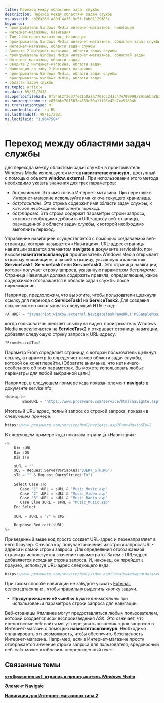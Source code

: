 ```yaml
---
title: Переход между областями задач службы
description: Переход между областями задач службы
ms.assetid: cb26a26d-a80d-4af5-9c5f-fab01129d83c
keywords:
- проигрыватель Windows Media интернет-магазинов, навигация
- Интернет-магазины, Навигация
- Тип 2 Интернет-магазинов, Навигация
- проигрыватель Windows Media интернет-магазинов, областей задач службы
- Интернет-магазины, области задач службы
- Введите 2 Интернет-магазина, области задач службы
- проигрыватель Windows Media интернет-магазинов, областей задач
- Интернет-магазины, области задач
- Введите 2 Интернет-магазина, области задач
- Навигация по типу 2 Интернет-магазинов
- проигрыватель Windows Media, области задач службы
- проигрыватель Windows Media, области задач
- области задач службы
ms.topic: article
ms.date: 05/31/2018
ms.openlocfilehash: 9f54a82f2637fe11b0a2a7703cc241c47e799999a89b56ba8ba19c079b7393de
ms.sourcegitcommit: e858bbe701567d4583c50a11326e42d7ea51804b
ms.translationtype: MT
ms.contentlocale: ru-RU
ms.lasthandoff: 08/11/2021
ms.locfileid: "119647584"
---
```

# <a name="navigating-between-service-task-panes"></a>Переход между областями задач службы

для перехода между областями задач службы в проигрыватель Windows Media используется метод **навигатетаскпанеурл** , доступный с помощью объекта **window. external** . При использовании этого метода необходимо указать значения для трех параметров:

-   *бстркэйнаме*. Это имя ключа Интернет-магазина. При переходе в Интернет-магазине используйте имя ключа текущего хранилища.
-   *бстртаскпане*. Эта строка содержит имя области задач службы, к которой необходимо выполнить переход.
-   *бстрпарамс*. Эта строка содержит параметры строки запроса, которые необходимо добавить к URL-адресу веб-страницы, размещенной в области задач службы, к которой необходимо выполнить переход.

Управление навигацией осуществляется с помощью создаваемой веб-страницы, которая называется «Навигация». URL-адрес страницы навигации задается элементом **navigate** в документе serviceInfo. при вызове **навигатетаскпанеурл** проигрыватель Windows Media открывает страницу «навигация», а не веб-страницу, указанную в элементах **ServiceTask1**, **ServiceTask2** или **ServiceTask3** . Это страница навигации, которая получает строку запроса, указанную параметром *бстрпарамс*. Страница Навигация должна содержать правила, определяющие, какое содержимое отображается в области задач службы после перемещения.

Например, предположим, что вы хотите, чтобы пользователи щелкнули ссылку для перехода с **ServiceTask1** на **ServiceTask2**. Для создания ссылки можно использовать следующий HTML-код:


```C++
<A HREF = "javascript:window.external.NavigateTaskPaneURL('MSSampleMusic', 'ServiceTask2', 'From=Music&To=2')">Video</A>

```



когда пользователь щелкает ссылку на видео, проигрыватель Windows Media переключается на **ServiceTask2** и открывает страницу навигации, добавляя следующую строку запроса к URL-адресу.


```C++
?From=Music&To=2

```



Параметр From определяет страницу, с которой пользователь щелкнул ссылку, а параметр to определяет номер области задач службы, которой он хочет перейти. (Обратите внимание, что нет ничего особенного об этих параметрах. Вы можете использовать любые параметры для любой выбранной цели.)

Например, в следующем примере кода показан элемент **navigate** в документе serviceInfo:


```C++
<Navigate
        BaseURL = "https://www.proseware.com/service/html/navigate.asp">
```



Итоговый URL-адрес, полный запрос со строкой запроса, показан в следующем примере:


```C++
https://www.proseware.com/service/html/navigate.asp?From=Music&To=2

```



В следующем примере кода показана страница «Навигация»:


```C++
<%
    Dim sURL
    Dim sQS
    Dim sTo

    sURL = ""
    sQS = Request.ServerVariables("QUERY_STRING")
    sTo = "" & Request.QueryString("To")
 
    Select Case sTo
       Case "1" sURL = sURL & "Music_Music.asp"
       Case "2" sURL = sURL & "Music_Video.asp"
       Case "3" sURL = sURL & "Music_Radio.asp"
       Case Else sURL = sURL & "Music_Music.asp"
    End Select
     
    sURL = sURL & "?" & sQS

    Response.Redirect(sURL)    
%>

```



Приведенный выше код просто создает URL-адрес и перенаправляет в него браузер. Сначала код получает значения из строки запроса URL-адреса и самой строки запроса. Для определения отображаемой страницы используется значение параметра to. Затем в URL-адрес добавляется исходная строка запроса. И, наконец, он перейдет в браузер, используя URL-адрес следующего вида:


```C++
https://www.proseware.com/service/html/Video.asp?locale=409&geoid=f4&version=10.0.0.3600&userlocale=409&From=Music&To=2

```



При таком способе навигации не забудьте указать [External. селектедтаскпане](external-selectedtaskpane.md) , чтобы правильно выделить кнопку задачи.

-   **Предупреждение об ошибке** Будьте внимательны при использовании параметров строки запроса для навигации.

Веб-страницы Хтмлвиев могут предоставляться любым пользователем, который создает список воспроизведения ASX. Это означает, что вредоносные веб-сайты могут передавать значения строк запросов в Интернет-магазин с помощью **навигатетаскпанеурл**. Необходимо спланировать эту возможность, чтобы обеспечить безопасность Интернет-магазина. Например, если в Интернет-магазине просто отображается значение строки запроса для пользователя, вредоносный веб-сайт может отобразить непредвиденный текст.

## <a name="related-topics"></a>Связанные темы

<dl> <dt>

[**отображение веб-страниц в проигрыватель Windows Media**](displaying-web-pages-in-windows-media-player.md)
</dt> <dt>

[**Элемент Navigate**](navigate-element.md)
</dt> <dt>

[**Навигация для Интернет-магазинов типа 2**](navigation-for-type-2-online-stores.md)
</dt> </dl>

 

 




